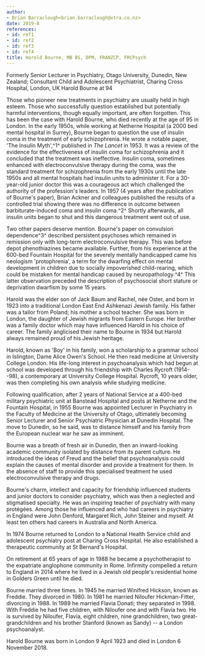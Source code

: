 ```yaml
---
author:
- Brian Barraclough<brian.barraclough@xtra.co.nz>
date: 2019-8
references:
- id: ref1
- id: ref2
- id: ref3
- id: ref4
title: Harold Bourne, MB BS, DPM, FRANZCP, FRCPsych
---
```


Formerly Senior Lecturer in Psychiatry, Otago University, Dunedin, New
Zealand; Consultant Child and Adolescent Psychiatrist, Charing Cross
Hospital, London, UK Harold Bourne at 94

Those who pioneer new treatments in psychiatry are usually held in high
esteem. Those who successfully question established but potentially
harmful interventions, though equally important, are often forgotten.
This has been the case with Harold Bourne, who died recently at the age
of 95 in London. In the early 1950s, while working at Netherne Hospital
(a 2000 bed mental hospital in Surrey), Bourne began to question the use
of insulin coma in the treatment of early schizophrenia. He wrote a
notable paper, 'The Insulin Myth',^1^ published in *The Lancet* in 1953.
It was a review of the evidence for the effectiveness of insulin coma
for schizophrenia and it concluded that the treatment was ineffective.
Insulin coma, sometimes enhanced with electroconvulsive therapy during
the coma, was the standard treatment for schizophrenia from the early
1930s until the late 1950s and all mental hospitals had insulin units to
administer it. For a 30-year-old junior doctor this was a courageous act
which challenged the authority of the profession\'s leaders. In 1957 (4
years after the publication of Bourne\'s paper), Brian Ackner and
colleagues published the results of a controlled trial showing there was
no difference in outcome between barbiturate-induced coma and insulin
coma.^2^ Shortly afterwards, all insulin units began to shut and this
dangerous treatment went out of use.

Two other papers deserve mention. Bourne\'s paper on convulsion
dependence^3^ described persistent psychoses which remained in remission
only with long-term electroconvulsive therapy. This was before depot
phenothiazines became available. Further, from his experience at the
600-bed Fountain Hospital for the severely mentally handicapped came his
neologism 'protophrenia', a term for the dwarfing effect on mental
development in children due to socially impoverished child-rearing,
which could be mistaken for mental handicap caused by neuropathology.^4^
This latter observation preceded the description of psychosocial short
stature or deprivation dwarfism by some 15 years.

Harold was the elder son of Jack Baum and Rachel, née Oster, and born in
1923 into a traditional London East End Ashkenazi Jewish family. His
father was a tailor from Poland; his mother a school teacher. She was
born in London, the daughter of Jewish migrants from Eastern Europe. Her
brother was a family doctor which may have influenced Harold in his
choice of career. The family anglicised their name to Bourne in 1934 but
Harold always remained proud of his Jewish heritage.

Harold, known as 'Boy' in his family, won a scholarship to a grammar
school in Islington, Dame Alice Owen\'s School. He then read medicine at
University College London. His life-long interest in psychoanalysis
which had begun at school was developed through his friendship with
Charles Rycroft (1914--98), a contemporary at University College
Hospital. Rycroft, 10 years older, was then completing his own analysis
while studying medicine.

Following qualification, after 2 years of National Service at a 400-bed
military psychiatric unit at Banstead Hospital and posts at Netherne and
the Fountain Hospital, in 1955 Bourne was appointed Lecturer in
Psychiatry in the Faculty of Medicine at the University of Otago,
ultimately becoming Senior Lecturer and Senior Psychiatric Physician at
Dunedin Hospital. The move to Dunedin, so he said, was to distance
himself and his family from the European nuclear war he saw as imminent.

Bourne was a breath of fresh air in Dunedin, then an inward-looking
academic community isolated by distance from its parent culture. He
introduced the ideas of Freud and the belief that psychoanalysis could
explain the causes of mental disorder and provide a treatment for them.
In the absence of staff to provide this specialised treatment he used
electroconvulsive therapy and drugs.

Bourne\'s charm, intellect and capacity for friendship influenced
students and junior doctors to consider psychiatry, which was then a
neglected and stigmatised specialty. He was an inspiring teacher of
psychiatry with many protégées. Among those he influenced and who had
careers in psychiatry in England were John Denford, Margaret Rich, John
Steiner and myself. At least ten others had careers in Australia and
North America.

In 1974 Bourne returned to London to a National Health Service child and
adolescent psychiatry post at Charing Cross Hospital. He also
established a therapeutic community at St Bernard\'s Hospital.

On retirement at 65 years of age in 1988 he became a psychotherapist to
the expatriate anglophone community in Rome. Infirmity compelled a
return to England in 2014 where he lived in a Jewish old people\'s
residential home in Golders Green until he died.

Bourne married three times. In 1945 he married Winifred Hickson, known
as Freddie. They divorced in 1980. In 1981 he married Niloufer
Hickman-Fitter, divorcing in 1988. In 1989 he married Flavia Donati;
they separated in 1998. With Freddie he had five children, with Niloufer
one and with Flavia two. He is survived by Niloufer, Flavia, eight
children, nine grandchildren, two great-grandchildren and his brother
Stanford (known as Sandy) -- a London psychoanalyst.

Harold Bourne was born in London 9 April 1923 and died in London 6
November 2018.
